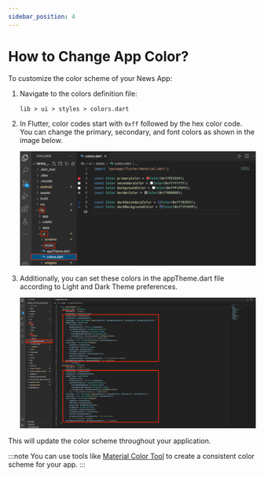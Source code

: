 ```yaml
---
sidebar_position: 4
---
```


# How to Change App Color?

To customize the color scheme of your News App:

1. Navigate to the colors definition file:

   ```
   lib > ui > styles > colors.dart
   ```

2. In Flutter, color codes start with `0xff` followed by the hex color code. You can change the primary, secondary, and font colors as shown in the image below.

   ![App Colors](/images/app/appcolor.png)

3. Additionally, you can set these colors in the appTheme.dart file according to Light and Dark Theme preferences.

   ![App Theme Colors](/images/app/appThemecolor.png)

This will update the color scheme throughout your application.

:::note
You can use tools like [Material Color Tool](https://material.io/resources/color/) to create a consistent color scheme for your app.
:::
